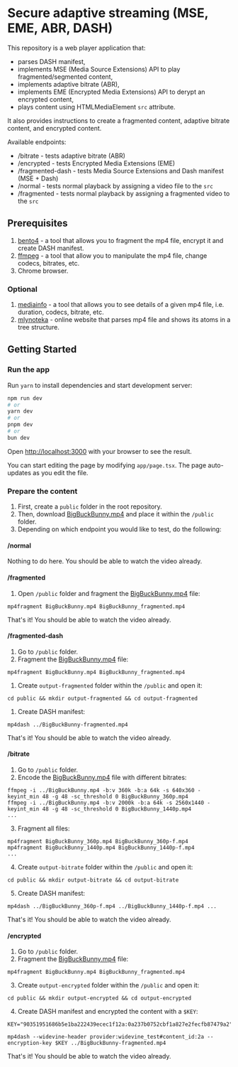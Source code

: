 # Secure adaptive streaming (MSE, EME, ABR, DASH)
This repository is a web player application that:
- parses DASH manifest,
- implements MSE (Media Source Extensions) API to play fragmented/segmented content,
- implements adaptive bitrate (ABR),
- implements EME (Encrypted Media Extensions) API to derypt an encrypted content, 
- plays content using HTMLMediaElement `src` attribute.

It also provides instructions to create a fragmented content, adaptive bitrate content, and encrypted content.

Available endpoints:
- /bitrate - tests adaptive bitrate (ABR)
- /encrypted - tests Encrypted Media Extensions (EME)
- /fragmented-dash - tests Media Source Extensions and Dash manifest (MSE + Dash)
- /normal - tests normal playback by assigning a video file to the `src`
- /fragmented - tests normal playback by assigning a fragmented video to the `src`

## Prerequisites
1. [bento4](https://www.bento4.com/) - a tool that allows you to fragment the mp4 file, encrypt it and create DASH manifest.
2. [ffmpeg](https://ffmpeg.org/) - a tool that allow you to manipulate the mp4 file, change codecs, bitrates, etc.
3. Chrome browser.

### Optional
1. [mediainfo](https://mediaarea.net/en/MediaInfo/Download) - a tool that allows you to see details of a given mp4 file, i.e. duration, codecs, bitrate, etc.
2. [mlynoteka](https://mlynoteka.mlyn.org/mp4parser) - online website that parses mp4 file and shows its atoms in a tree structure.


## Getting Started

### Run the app 
Run `yarn` to install dependencies and start development server:

```bash
npm run dev
# or
yarn dev
# or
pnpm dev
# or
bun dev
```

Open [http://localhost:3000](http://localhost:3000) with your browser to see the result.

You can start editing the page by modifying `app/page.tsx`. The page auto-updates as you edit the file.

### Prepare the content

1. First, create a `public` folder in the root repository.
2. Then, download [BigBuckBunny.mp4](http://commondatastorage.googleapis.com/gtv-videos-bucket/sample/BigBuckBunny.mp4) and place it within the `/public` folder.
3. Depending on which endpoint you would like to test, do the following:

#### /normal
Nothing to do here. You should be able to watch the video already.

#### /fragmented
1. Open `/public` folder and fragment the [BigBuckBunny.mp4](http://commondatastorage.googleapis.com/gtv-videos-bucket/sample/BigBuckBunny.mp4) file:
```
mp4fragment BigBuckBunny.mp4 BigBuckBunny_fragmented.mp4
```

That's it! You should be able to watch the video already.

#### /fragmented-dash
1. Go to `/public` folder.
2. Fragment the [BigBuckBunny.mp4](http://commondatastorage.googleapis.com/gtv-videos-bucket/sample/BigBuckBunny.mp4) file:
```
mp4fragment BigBuckBunny.mp4 BigBuckBunny_fragmented.mp4
```
1. Create `output-fragmented` folder within the `/public` and open it:
```
cd public && mkdir output-fragmented && cd output-fragmented
```
1. Create DASH manifest:
```
mp4dash ../BigBuckBunny-fragmented.mp4
```

That's it! You should be able to watch the video already.

#### /bitrate
1. Go to `/public` folder.
2. Encode the [BigBuckBunny.mp4](http://commondatastorage.googleapis.com/gtv-videos-bucket/sample/BigBuckBunny.mp4) file with different bitrates:
```
ffmpeg -i ../BigBuckBunny.mp4 -b:v 360k -b:a 64k -s 640x360 -keyint_min 48 -g 48 -sc_threshold 0 BigBuckBunny_360p.mp4
ffmpeg -i ../BigBuckBunny.mp4 -b:v 2000k -b:a 64k -s 2560x1440 -keyint_min 48 -g 48 -sc_threshold 0 BigBuckBunny_1440p.mp4
...
```
3. Fragment all files:
```
mp4fragment BigBuckBunny_360p.mp4 BigBuckBunny_360p-f.mp4
mp4fragment BigBuckBunny_1440p.mp4 BigBuckBunny_1440p-f.mp4
...
```
4. Create `output-bitrate` folder within the `/public` and open it:
```
cd public && mkdir output-bitrate && cd output-bitrate
```
5. Create DASH manifest:
```
mp4dash ../BigBuckBunny_360p-f.mp4 ../BigBuckBunny_1440p-f.mp4 ...
```

That's it! You should be able to watch the video already.

#### /encrypted
1. Go to `/public` folder.
2. Fragment the [BigBuckBunny.mp4](http://commondatastorage.googleapis.com/gtv-videos-bucket/sample/BigBuckBunny.mp4) file:
```
mp4fragment BigBuckBunny.mp4 BigBuckBunny_fragmented.mp4
```
3. Create `output-encrypted` folder within the `/public` and open it:
```
cd public && mkdir output-encrypted && cd output-encrypted
```
4. Create DASH manifest and encrypted the content with a `$KEY`:
```
KEY="90351951686b5e1ba222439ecec1f12a:0a237b0752cbf1a827e2fecfb87479a2"

mp4dash --widevine-header provider:widevine_test#content_id:2a --encryption-key $KEY ../BigBuckBunny-fragmented.mp4
```

That's it! You should be able to watch the video already.

